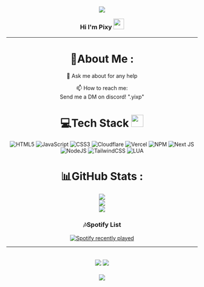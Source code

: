<h3 align="center">

  ![](https://capsule-render.vercel.app/api?type=waving&color=gradient&height=100&section=header)
  
  Hi I'm Pixy
  <img src="https://media.giphy.com/media/hvRJCLFzcasrR4ia7z/giphy.gif" width="28">
</h3>

---
<div align="center">
  
# 💫About Me :

  💬 Ask me about for any help

  📫 How to reach me:  
  Send me a DM on discord! ".yixp"


# 💻Tech Stack <img src = "https://media2.giphy.com/media/QssGEmpkyEOhBCb7e1/giphy.gif?cid=ecf05e47a0n3gi1bfqntqmob8g9aid1oyj2wr3ds3mg700bl&rid=giphy.gif" width = 32px> 
![HTML5](https://img.shields.io/badge/html5-%23E34F26.svg?style=for-the-badge&logo=html5&logoColor=white) ![JavaScript](https://img.shields.io/badge/javascript-%23323330.svg?style=for-the-badge&logo=javascript&logoColor=%23F7DF1E) ![CSS3](https://img.shields.io/badge/css3-%231572B6.svg?style=for-the-badge&logo=css3&logoColor=white) ![Cloudflare](https://img.shields.io/badge/Cloudflare-F38020?style=for-the-badge&logo=Cloudflare&logoColor=white) ![Vercel](https://img.shields.io/badge/vercel-%23000000.svg?style=for-the-badge&logo=vercel&logoColor=white) ![NPM](https://img.shields.io/badge/NPM-%23000000.svg?style=for-the-badge&logo=npm&logoColor=white) ![Next JS](https://img.shields.io/badge/Next-black?style=for-the-badge&logo=next.js&logoColor=white) ![NodeJS](https://img.shields.io/badge/node.js-6DA55F?style=for-the-badge&logo=node.js&logoColor=white) ![TailwindCSS](https://img.shields.io/badge/tailwindcss-%2338B2AC.svg?style=for-the-badge&logo=tailwind-css&logoColor=white) ![LUA](https://img.shields.io/badge/lua-%232C2D72.svg?&style=for-the-badge&logo=lua&logoColor=white)
# 📊GitHub Stats :
![](https://github-readme-stats.vercel.app/api?username=Frostykerel&theme=radical&hide_border=false&include_all_commits=false&count_private=false)<br/>
![](https://github-readme-streak-stats.herokuapp.com/?user=Frostykerel&theme=radical&hide_border=false)<br/>
![](https://github-readme-stats.vercel.app/api/top-langs/?username=Frostykerel&theme=radical&hide_border=false&include_all_commits=false&count_private=false&layout=compact)


### 🎶Spotify List
  [![Spotify recently played](https://spotify-recently-played-readme.vercel.app/api?user=o476u2r8doea92tgkd5h67fra)](https://open.spotify.com/user/31nqkd4reaju3zfynugqtqy5vyj4)

---
![](http://ForTheBadge.com/images/badges/built-by-developers.svg)
![](https://forthebadge.com/images/badges/uses-brains.svg)
---

  ![](https://capsule-render.vercel.app/api?type=waving&color=gradient&height=100&section=footer)

</div>
